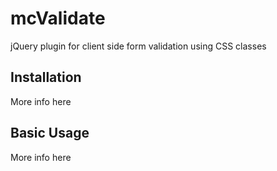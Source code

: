 mcValidate
==========

jQuery plugin for client side form validation using CSS classes

## Installation

More info here

## Basic Usage

More info here
